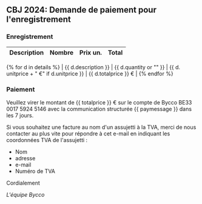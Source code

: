 ## CBJ 2024: Demande de paiement pour l'enregistrement 

### Enregistrement

| Description | Nombre | Prix un. | Total |
|:-------------|:------:|--------:|--------:|
{% for d in details %}
| {{ d.description }} | {{ d.quantity or "" }} | {{ d. unitprice + " €" if d.unitprice }} | {{ d.totalprice }} € |
{% endfor %}

### Paiement

Veuillez virer le montant de {{ totalprice }} € sur le compte de Bycco
BE33 0017 5924 5146 avec la communication structurée {{ paymessage }} dans les 7 jours.

Si vous souhaitez une facture au nom d'un assujetti à la TVA, merci de nous 
contacter au plus vite pour répondre à cet e-mail en indiquant les coordonnées 
TVA de l'assujetti :

  - Nom
  - adresse
  - e-mail
  - Numéro de TVA

Cordialement

_L'équipe Bycco_